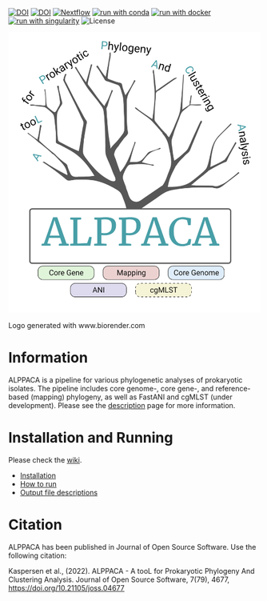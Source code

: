 [![DOI](https://zenodo.org/badge/DOI/10.5281/zenodo.7331351.svg)](https://doi.org/10.5281/zenodo.7331351)
[![DOI](https://joss.theoj.org/papers/10.21105/joss.04677/status.svg)](https://doi.org/10.21105/joss.04677)
[![Nextflow](https://img.shields.io/badge/nextflow%20DSL2-%E2%89%A521.04.0-23aa62.svg?labelColor=000000)](https://www.nextflow.io/)
[![run with conda](http://img.shields.io/badge/run%20with-conda-3EB049?labelColor=000000&logo=anaconda)](https://docs.conda.io/en/latest/)
[![run with docker](https://img.shields.io/badge/run%20with-docker-0db7ed?labelColor=000000&logo=docker)](https://www.docker.com/)
[![run with singularity](https://img.shields.io/badge/run%20with-singularity-1d355c.svg?labelColor=000000)](https://sylabs.io/docs/)
![License](https://img.shields.io/github/license/NorwegianVeterinaryInstitute/ALPPACA)

<p align="center"><img src="logo.png" alt="Ellipsis" width="600"></p>
Logo generated with www.biorender.com

# Information
ALPPACA is a pipeline for various phylogenetic analyses of prokaryotic isolates. 
The pipeline includes core genome-, core gene-, and reference-based (mapping) phylogeny, as well as FastANI and cgMLST (under development). 
Please see the [description](https://github.com/NorwegianVeterinaryInstitute/ALPPACA/wiki/1.-Pipeline-and-program-descriptions) page for more information.

# Installation and Running
Please check the [wiki](https://github.com/NorwegianVeterinaryInstitute/ALPPACA/wiki).
- [Installation](https://github.com/NorwegianVeterinaryInstitute/ALPPACA/wiki/2.-Installation)
- [How to run](https://github.com/NorwegianVeterinaryInstitute/ALPPACA/wiki/3.-Input-and-usage)
- [Output file descriptions](https://github.com/NorwegianVeterinaryInstitute/ALPPACA/wiki/5.-Output-files)

# Citation
ALPPACA has been published in Journal of Open Source Software. Use the following citation:

Kaspersen et al., (2022). ALPPACA - A tooL for Prokaryotic Phylogeny And Clustering Analysis. Journal of Open Source Software, 7(79), 4677, https://doi.org/10.21105/joss.04677
